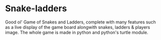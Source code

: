 # Snake-ladders
Good ol' Game of Snakes and Ladders, complete with many features such as a live display of the game board alongwith snakes, ladders & players image.
The whole game is made in python and python's turtle module.

